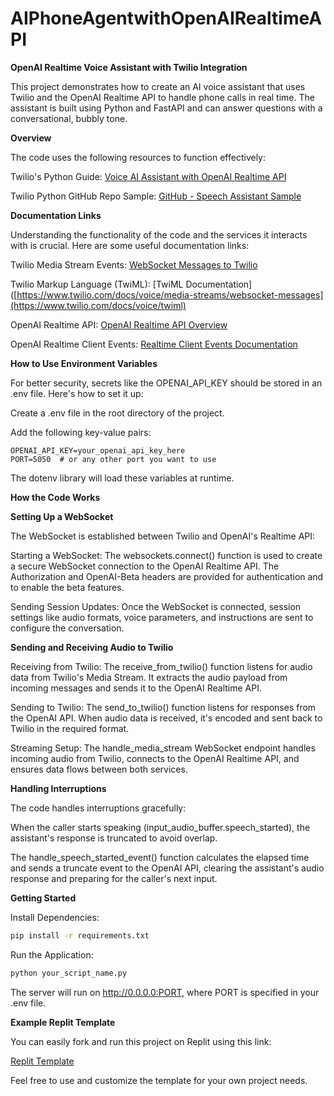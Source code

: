 # AIPhoneAgentwithOpenAIRealtimeAPI

**OpenAI Realtime Voice Assistant with Twilio Integration**

This project demonstrates how to create an AI voice assistant that uses Twilio and the OpenAI Realtime API to handle phone calls in real time. The assistant is built using Python and FastAPI and can answer questions with a conversational, bubbly tone.

**Overview**

The code uses the following resources to function effectively:

Twilio's Python Guide: [Voice AI Assistant with OpenAI Realtime API]( https://www.twilio.com/en-us/blog/voice-ai-assistant-openai-realtime-api-python)

Twilio Python GitHub Repo Sample: [GitHub - Speech Assistant Sample](https://github.com/twilio-samples/speech-assistant-openai-realtime-api-python)

**Documentation Links**

Understanding the functionality of the code and the services it interacts with is crucial. Here are some useful documentation links:

Twilio Media Stream Events: [WebSocket Messages to Twilio](https://www.twilio.com/docs/voice/media-streams/websocket-messages)

Twilio Markup Language (TwiML): [TwiML Documentation]([https://www.twilio.com/docs/voice/media-streams/websocket-messages](https://www.twilio.com/docs/voice/twiml)

OpenAI Realtime API: [OpenAI Realtime API Overview](https://platform.openai.com/docs/guides/realtime/overview)

OpenAI Realtime Client Events: [Realtime Client Events Documentation]( https://platform.openai.com/docs/api-reference/realtime-client-events)

**How to Use Environment Variables**

For better security, secrets like the OPENAI_API_KEY should be stored in an .env file. Here's how to set it up:

Create a .env file in the root directory of the project.

Add the following key-value pairs:

```
OPENAI_API_KEY=your_openai_api_key_here
PORT=5050  # or any other port you want to use
```

The dotenv library will load these variables at runtime.

**How the Code Works**

**Setting Up a WebSocket**

The WebSocket is established between Twilio and OpenAI's Realtime API:

Starting a WebSocket: The websockets.connect() function is used to create a secure WebSocket connection to the OpenAI Realtime API. The Authorization and OpenAI-Beta headers are provided for authentication and to enable the beta features.

Sending Session Updates: Once the WebSocket is connected, session settings like audio formats, voice parameters, and instructions are sent to configure the conversation.

**Sending and Receiving Audio to Twilio**

Receiving from Twilio: The receive_from_twilio() function listens for audio data from Twilio's Media Stream. It extracts the audio payload from incoming messages and sends it to the OpenAI Realtime API.

Sending to Twilio: The send_to_twilio() function listens for responses from the OpenAI API. When audio data is received, it's encoded and sent back to Twilio in the required format.

Streaming Setup: The handle_media_stream WebSocket endpoint handles incoming audio from Twilio, connects to the OpenAI Realtime API, and ensures data flows between both services.

**Handling Interruptions**

The code handles interruptions gracefully:

When the caller starts speaking (input_audio_buffer.speech_started), the assistant's response is truncated to avoid overlap.

The handle_speech_started_event() function calculates the elapsed time and sends a truncate event to the OpenAI API, clearing the assistant's audio response and preparing for the caller's next input.

**Getting Started**

Install Dependencies:

```sh
pip install -r requirements.txt
```

Run the Application:

```sh
python your_script_name.py
```

The server will run on http://0.0.0.0:PORT, where PORT is specified in your .env file.

**Example Replit Template**

You can easily fork and run this project on Replit using this link:

[Replit Template](https://replit.com/@AlozieIgbokwe2/OpenAI-Realtime-Assisstant)

Feel free to use and customize the template for your own project needs.

